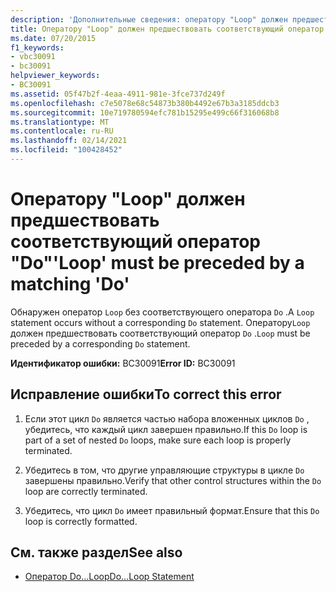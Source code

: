 ```yaml
---
description: 'Дополнительные сведения: оператору "Loop" должен предшествовать соответствующий оператор "Do"'
title: Оператору "Loop" должен предшествовать соответствующий оператор "Do"
ms.date: 07/20/2015
f1_keywords:
- vbc30091
- bc30091
helpviewer_keywords:
- BC30091
ms.assetid: 05f47b2f-4eaa-4911-981e-3fce737d249f
ms.openlocfilehash: c7e5078e68c54873b380b4492e67b3a3185ddcb3
ms.sourcegitcommit: 10e719780594efc781b15295e499c66f316068b8
ms.translationtype: MT
ms.contentlocale: ru-RU
ms.lasthandoff: 02/14/2021
ms.locfileid: "100428452"
---
```

# <a name="loop-must-be-preceded-by-a-matching-do"></a><span data-ttu-id="cea22-103">Оператору "Loop" должен предшествовать соответствующий оператор "Do"</span><span class="sxs-lookup"><span data-stu-id="cea22-103">'Loop' must be preceded by a matching 'Do'</span></span>

<span data-ttu-id="cea22-104">Обнаружен оператор `Loop` без соответствующего оператора `Do` .</span><span class="sxs-lookup"><span data-stu-id="cea22-104">A `Loop` statement occurs without a corresponding `Do` statement.</span></span> <span data-ttu-id="cea22-105">Оператору`Loop` должен предшествовать соответствующий оператор `Do` .</span><span class="sxs-lookup"><span data-stu-id="cea22-105">`Loop` must be preceded by a corresponding `Do` statement.</span></span>  
  
 <span data-ttu-id="cea22-106">**Идентификатор ошибки:** BC30091</span><span class="sxs-lookup"><span data-stu-id="cea22-106">**Error ID:** BC30091</span></span>  
  
## <a name="to-correct-this-error"></a><span data-ttu-id="cea22-107">Исправление ошибки</span><span class="sxs-lookup"><span data-stu-id="cea22-107">To correct this error</span></span>  
  
1. <span data-ttu-id="cea22-108">Если этот цикл `Do` является частью набора вложенных циклов `Do` , убедитесь, что каждый цикл завершен правильно.</span><span class="sxs-lookup"><span data-stu-id="cea22-108">If this `Do` loop is part of a set of nested `Do` loops, make sure each loop is properly terminated.</span></span>  
  
2. <span data-ttu-id="cea22-109">Убедитесь в том, что другие управляющие структуры в цикле `Do` завершены правильно.</span><span class="sxs-lookup"><span data-stu-id="cea22-109">Verify that other control structures within the `Do` loop are correctly terminated.</span></span>  
  
3. <span data-ttu-id="cea22-110">Убедитесь, что цикл `Do` имеет правильный формат.</span><span class="sxs-lookup"><span data-stu-id="cea22-110">Ensure that this `Do` loop is correctly formatted.</span></span>  
  
## <a name="see-also"></a><span data-ttu-id="cea22-111">См. также раздел</span><span class="sxs-lookup"><span data-stu-id="cea22-111">See also</span></span>

- [<span data-ttu-id="cea22-112">Оператор Do…Loop</span><span class="sxs-lookup"><span data-stu-id="cea22-112">Do...Loop Statement</span></span>](../language-reference/statements/do-loop-statement.md)
